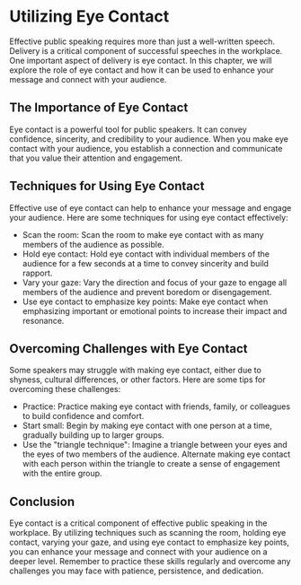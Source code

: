 Utilizing Eye Contact
=====================================================

Effective public speaking requires more than just a well-written speech. Delivery is a critical component of successful speeches in the workplace. One important aspect of delivery is eye contact. In this chapter, we will explore the role of eye contact and how it can be used to enhance your message and connect with your audience.

The Importance of Eye Contact
-----------------------------

Eye contact is a powerful tool for public speakers. It can convey confidence, sincerity, and credibility to your audience. When you make eye contact with your audience, you establish a connection and communicate that you value their attention and engagement.

Techniques for Using Eye Contact
--------------------------------

Effective use of eye contact can help to enhance your message and engage your audience. Here are some techniques for using eye contact effectively:

* Scan the room: Scan the room to make eye contact with as many members of the audience as possible.
* Hold eye contact: Hold eye contact with individual members of the audience for a few seconds at a time to convey sincerity and build rapport.
* Vary your gaze: Vary the direction and focus of your gaze to engage all members of the audience and prevent boredom or disengagement.
* Use eye contact to emphasize key points: Make eye contact when emphasizing important or emotional points to increase their impact and resonance.

Overcoming Challenges with Eye Contact
--------------------------------------

Some speakers may struggle with making eye contact, either due to shyness, cultural differences, or other factors. Here are some tips for overcoming these challenges:

* Practice: Practice making eye contact with friends, family, or colleagues to build confidence and comfort.
* Start small: Begin by making eye contact with one person at a time, gradually building up to larger groups.
* Use the "triangle technique": Imagine a triangle between your eyes and the eyes of two members of the audience. Alternate making eye contact with each person within the triangle to create a sense of engagement with the entire group.

Conclusion
----------

Eye contact is a critical component of effective public speaking in the workplace. By utilizing techniques such as scanning the room, holding eye contact, varying your gaze, and using eye contact to emphasize key points, you can enhance your message and connect with your audience on a deeper level. Remember to practice these skills regularly and overcome any challenges you may face with patience, persistence, and dedication.
